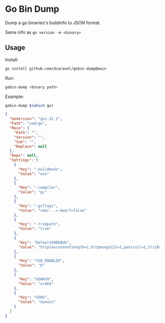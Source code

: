 # Go Bin Dump

Dump a go binaries's buildinfo to JSON format.

Same info as `go version -m <binary>`

## Usage

Install:
```sh
go install github.com/dcaravel/gobin-dump@main
```

Run:
```sh
gobin-dump <binary path>
```

Example:
```sh
gobin-dump $(which go)
```

```json
{
  "GoVersion": "go1.22.1",
  "Path": "cmd/go",
  "Main": {
    "Path": "",
    "Version": "",
    "Sum": "",
    "Replace": null
  },
  "Deps": null,
  "Settings": [
    {
      "Key": "-buildmode",
      "Value": "exe"
    },
    {
      "Key": "-compiler",
      "Value": "gc"
    },
    {
      "Key": "-gcflags",
      "Value": "cmd/...=-dwarf=false"
    },
    {
      "Key": "-trimpath",
      "Value": "true"
    },
    {
      "Key": "DefaultGODEBUG",
      "Value": "httplaxcontentlength=1,httpmuxgo121=1,panicnil=1,tls10server=1,tlsrsakex=1,tlsunsafeekm=1"
    },
    {
      "Key": "CGO_ENABLED",
      "Value": "0"
    },
    {
      "Key": "GOARCH",
      "Value": "arm64"
    },
    {
      "Key": "GOOS",
      "Value": "darwin"
    }
  ]
}
```